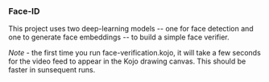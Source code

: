 ### Face-ID

This project uses two deep-learning models -- one for face detection and one to generate face embeddings -- to build a simple face verifier.

*Note* - the first time you run face-verification.kojo, it will take a few seconds for the video feed to appear in the Kojo drawing canvas. This should be faster in sunsequent runs.


